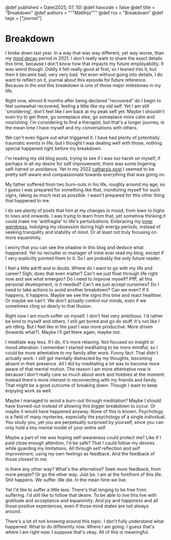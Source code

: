 @def published = Date(2025, 07, 10)
@def hascode = false
@def title = "Breakdown"
@def authors = """Matthijs"""
@def rss = "Breakdown"
@def tags = ["journal"]

# Breakdown

I broke down last year. In a way that was way different, yet way worse, than my [mind decay](../2021-06-04-mind-decay) period in 2021. I don't really want to share the exact details this time, because I don't know how that impacts my future employability. It was weird though. Oddly it felt really good at first, so I leaned into it, but then it became bad, very very bad. Yet even without going into details, I do want to reflect on it, journal about this episode for future reference. Because in the end this breakdown is one of those major milestones in my life.

Right now, almost 6 months after being declared "recovered" do I begin to feel somewhat recovered, feeling a little like my old self. Yet I am still 'smoldering', don't feel like I am back at my peak self yet. Maybe I shouldn't even try to get there, go someplace else, go someplace more calm and nourishing. I'm considering to find a therapist, but that's a longer journey, in the mean time I have myself and my conversations with others.

We can't even figure out what triggered it. I have had plenty of potentially traumatic events in life, but I thought I was dealing well with those, nothing special happened right before my breakdown.

I'm reading my old blog posts, trying to see if I was too harsh on myself, if perhaps in all my desire for self improvement, there was some lingering self-hatred or avoidance. Yet in my 2022 [catharsis post](../2022-06-21-catharsis) I seemed to be pretty self-aware and compassionate towards everything that was going on.

My father suffered from two burn-outs in his life, roughly around my age, so I guess I was prepared for something like that, monitoring myself for such signs, taking as much rest as possible. I wasn't prepared for this other thing that happened to me.

I do see plenty of posts that hint at my changes in mood, from lows to highs to lows and onwards. I was trying to learn from that, yet somehow thinking it could make me 'antifragile' to life's perturbations. Embracing my [inner weirdness](../2023-02-07-functional-noise), indulging my obsession during high energy periods, instead of seeking tranquility and stability of mind. Or at least not truly focusing on more equanimity.

I worry that you can see the shadow in this blog and deduce what happened. Yet no recruiter or manager of mine ever read my blog, except if I very explicitly pointed them to it. So I am probably the only future reader.

I feel a little adrift and in doubt. Where do I want to go with my life and career? Sigh, does that even matter? Can't we just float through life right now and see what emerges? Do I need to improve myself? Pfff, all this personal development, is it needed? Can't we just accept ourselves? Do I need to take actions to avoid another breakdown? Can we even? If it happens, it happens. Maybe we see the signs this time and react healthier. Or maybe we can't. We don't actually control our minds, even if we sometimes cling so dearly to that illusion.

Right now I am much softer on myself. I don't feel very ambitious. I'd rather be kind to myself and others. I still get bored and go do stuff. It's not like I am idling. But I feel like in the past I was more productive. More driven (towards what?). Maybe I'll get there again, maybe not.

I meditate way less. If I do, it's more relaxing. Not focused on insight or mood alteration. I remember I started meditating to be more mindful, so I could be more attentative to my family after work. Funny fact: That didn't actually work. I still got mentally distracted by my thoughts, becoming absent in their presence. All I did by meditating a lot was to become more aware of that mental motion. The reason I am more attentative now is because I don't really care so much about work and hobbies at the moment. Instead there's more interest in reconnecting with my friends and family. That might be a good outcome of breaking down. Though I want to keep enjoying work as well.

Maybe I managed to avoid a burn-out through meditation? Maybe I should have burned-out instead of allowing this bigger breakdown to occur. Or maybe it would have happened anyway. None of this is known. Psychology is a field of many mysteries, especially the psychology of a single individual. You study you, yet you are perpetually surprised by yourself, since you can only hold a tiny mental model of your entire self.

Maybe a part of me was hoping self-awareness could protect me? Like if I paid close enough attention, I'd be safe? That I could follow my desires while guarding my limitations. All through self reflection and self improvement, using my own feelings as feedback. And the feedback of those closest to me. 

Is there any other way? What's the alternative? Seek more feedback, from more people? Or go the other way. Just be. I am at the forefront of this life. Shit happens. We suffer. We die. In the mean time we live.

Yet I'd like to suffer a little less. There's that longing to be free from suffering. I'd still like to follow that desire. To be able to live this live with gratitude and acceptance and equanimity. And joy and happiness and all those positive experiences, even if those mind states are not always around.

There's a lot of not-knowing around this topic. I don't fully understand what happened. What to do differently now. Where I am going. I guess that's where I am right now. I suppose that's okay. All of this is meaningful.



